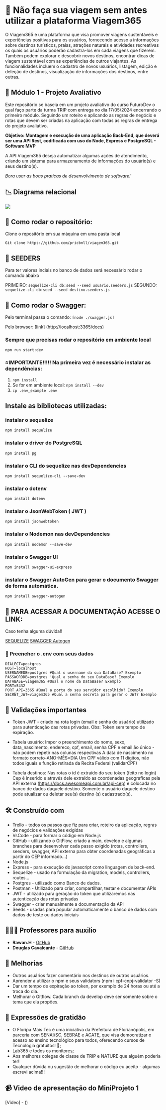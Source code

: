 
# 🚀 Não faça sua viagem sem antes utilizar a plataforma Viagem365

 
  O Viagem365 é uma plataforma que visa promover viagens sustentáveis e experiências positivas para os usuários, fornecendo acesso a informações sobre destinos turísticos, praias, atrações naturais e atividades recreativas os quais os usuários poderão cadastra-los em cada viagens que fizerem. Também podem explorar e descobrir novos destinos, encontrar dicas de viagem sustentável com as experiências de outros viajantes. As funcionalidades incluem o cadastro de novos usuários, listagem, edição e deleção de destinos, visualização de informações dos destinos, entre outras. 
  
  
## 🏦 Módulo 1 - Projeto Avaliativo

Este repositório se baseia em um projeto avaliativo do curso FuturoDev o qual faço parte da turma TRIP com entrega no dia 17/05/2024 encerrando o primeiro módulo.
Seguindo um roteiro e aplicando as regras de negócio e rotas que devem ser criadas na aplicação com todas as regras de entrega do projeto avaliativo.

**Objetivo: Montagem e execução de uma aplicação Back-End, que deverá ser uma API Rest, codificada com uso do Node, Express e PostgreSQL - Software MVP**

A API Viagem365 deseja automatizar algumas ações de atendimento, criando um sistema para armazenamento de informações do usuário(s) e seus destino(s).

  *Bora usar as boas praticas de desenvolvimento de software!*


## 📉 Diagrama relacional

<p>
  <img src = "./assets/projetoModulo1-FloripaMaisTech.jpg">
</p>


## 🤖 Como rodar o repositório:

Clone o repositório em sua máquina em uma pasta local 

`Git clone https://github.com/pricbnll/viagem365.git`

## 🌱 SEEDERS

Para ter valores inciais no banco de dados será necessário rodar o comando abaixo

PRIMEIRO:
`sequelize-cli db:seed --seed usuario.seeders.js`
SEGUNDO:
`sequelize-cli db:seed --seed destino.seeders.js`


## 🤖 Como rodar o Swagger:

Pelo terminal passa o comando: `[node ./swagger.js]` 

Pelo browser:
[link] (http://localhost:3365/docs)


### Sempre que precisas rodar o repositório em ambiente local

`npm run start:dev`


### ≈IMPORTANTE!!!!! Na primeira vez é necessário instalar as dependências:

1. `npm install`
2. Se for em ambiente local: `npm install --dev`
3. `cp .env_example .env`

## Instale as bibliotecas utilizadas:

### instalar o sequelize

`npm install sequelize`

### instalar o driver do PostgreSQL

`npm install pg`

### instalar o CLI do sequelize nas devDependencies

`npm install sequelize-cli --save-dev`

### instalar o dotenv

`npm install dotenv`

### instalar o JsonWebToken ( JWT )

`npm install jsonwebtoken`

### instalar o Nodemon nas devDependencies

`npm install nodemon --save-dev`

### instalar o Swagger UI

`npm install swagger-ui-express`

### instalar o Swagger AutoGen para gerar o documento Swagger de forma automática.

`npm install swagger-autogen`


## 📂 PARA ACESSAR A DOCUMENTAÇÃO ACESSE O LINK:

Caso tenha alguma dúvida!!

[SEQUELIZE](https://sequelize.org/docs/v6/core-concepts/model-basics/)
[SWAGGER Autogen](https://swagger-autogen.github.io/docs/)

### 📝 Preencher o .env com seus dados
```
DIALECT=postgres 
HOST=localhost
USERNAMEDB=postgres #Qual o username da sua DataBase? Exemplo
PASSWORDDB=postgres 'Qual a senha do seu DataBase? Exemplo
DATABASE=viagem365 #Qual o nome da DataBase? Exemplo
PORT=5432
PORT_API=3365 #Qual a porta do seu servidor escolhido? Exemplo
SECRET_JWT=viagem365 #Qual a senha secreta para gerar o JWT? Exemplo
```

## 🔪 Validações importantes

- Token JWT - criado na rota login (email e senha do usuário) utilizado para autenticação das rotas privadas. Obs: Token sem tempo de expiração.
- Tabela usuário:
  Impor o preenchimento do nome, sexo, data_nascimento, endereco, cpf, email, senha
  CPF e email ão único - não podem repetir nas colunas respectivas
  A data de nascimento no formato correto-ANO-MÊS=DIA
  Um CPF válido com 11 dígitos, não todos iguais e função retirada da Recita Federal (validarCPF)

- Tabela destinos:
  Nas rotas o id é extraído do seu token (feito no login)
  Cep é inserido e através dele extraído as coordenadas geograficas pela API externa (https://docs.awesomeapi.com.br/api-cep) e colocada no banco de dados daquele destino.
  Somente o usuário daquele destino pode atualizar ou deletar seu(s) destino (s) cadastrado(s).
  
## 🛠️ Construído com

- Trello - todos os passos que fiz para criar, roteiro da aplicação, regras de negócios e validações exigidas
- VsCode - para formar o código em Node.js
- GitHub - utilizando o GitFlow, criado a main, develop e algumas branches para desenvolver cada passo exigido (rotas, controllers, seeders, swagger, API externa para obter coordenadas geográficas a partir do CEP informado...)
- Node.js 
- Express - para execução do javascript como linguagem de back-end.
- Sequelize - usado na formulação da migration, models, controllers, routes...
- Postgres - utilizado como Banco de dados.
- Postman - Utilizado para criar, compartilhar, testar e documentar APIs
- JWT - utilizado para geração do token que utilizaremos nas autenticação das rotas privadas
- Swagger - criar manualmente a documentação da API
- Seeds - usadas para popular automaticamente o banco de dados com dados de teste ou dados iniciais

  

## 🧑🏻‍🏫 Professores para auxilio

* **Rawan.H** - [GitHub](https://github.com/Hawangledt)
* **Douglas Cavalcante** - [GitHub](https://github.com/douglas-cavalcante)


## 👀 Melhorias

- Outros usuários fazer comentário nos destinos de outros usuários.
- Aprender a utilizar o npm e seus validators (npm i cpf-cnpj-validator -S)
- Dar um tempo de expiração ao token, por exemplo de 24 horas ou até a troca do dia.
- Melhorar o Gitflow. Cada branch da develop deve ser somente sobre o tema que ela propões.


## 🎁 Expressões de gratidão

* O Floripa Mais Tec é uma iniciativa da Prefeitura de Florianópolis, em parceria com SENAI/SC, SEBRAE e ACATE, que visa democratizar o acesso ao ensino tecnológico para todos, oferecendo cursos de Tecnologia gratuitos!  📢;
* Lab365 e todos os monitores;
* Aos melhores colegas de classe de TRIP e NATURE que alguém poderia ter! 
* Qualquer dúvida ou sugestão de melhorar o código eu aceito - algumas escrevi acima!!!


## 	📹 Video de apresentação do MiniProjeto 1

[Video] - ()
